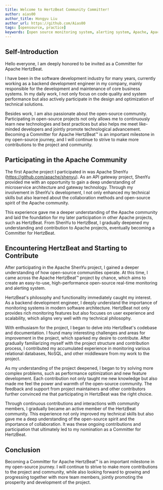 ```yaml
---
title: Welcome to HertzBeat Community Committer!
author: aias00
author_title: Hongyu Liu
author_url: https://github.com/Aias00
tags: [opensource, practice]
keywords: [open source monitoring system, alerting system, Apache, Apache Committer, Hertzbeat]
---
```


## Self-Introduction

Hello everyone, I am deeply honored to be invited as a Committer for Apache HertzBeat.

I have been in the software development industry for many years, currently working as a backend development engineer in my company, mainly responsible for the development and maintenance of core business systems. In my daily work, I not only focus on code quality and system performance but also actively participate in the design and optimization of technical solutions.

Besides work, I am also passionate about the open-source community. Participating in open-source projects not only allows me to continuously learn new technologies and best practices but also helps me meet like-minded developers and jointly promote technological advancement. Becoming a Committer for Apache HertzBeat™ is an important milestone in my open-source journey, and I will continue to strive to make more contributions to the project and community.

## Participating in the Apache Community

The first Apache project I participated in was Apache ShenYu (<https://github.com/apache/shenyu>). As an API gateway project, ShenYu provided me with an opportunity to gain a deep understanding of microservice architecture and gateway technology. Through my involvement in ShenYu's development, I not only enhanced my technical skills but also learned about the collaboration methods and open-source spirit of the Apache community.

This experience gave me a deeper understanding of the Apache community and laid the foundation for my later participation in other Apache projects, such as HertzBeat. From ShenYu to HertzBeat, I gradually deepened my understanding and contribution to Apache projects, eventually becoming a Committer for HertzBeat.

## Encountering HertzBeat and Starting to Contribute

After participating in the Apache ShenYu project, I gained a deeper understanding of how open-source communities operate. At this time, I came across the Apache HertzBeat™ project by chance, which aims to create an easy-to-use, high-performance open-source real-time monitoring and alerting system.

HertzBeat's philosophy and functionality immediately caught my interest. As a backend development engineer, I deeply understand the importance of monitoring systems in modern software architecture. HertzBeat not only provides rich monitoring features but also focuses on user experience and scalability, which aligns very well with my technical philosophy.

With enthusiasm for the project, I began to delve into HertzBeat's codebase and documentation. I found many interesting challenges and areas for improvement in the project, which sparked my desire to contribute. After gradually familiarizing myself with the project structure and contribution process, I contributed my accumulated experience in monitoring various relational databases, NoSQL, and other middleware from my work to the project.

As my understanding of the project deepened, I began to try solving more complex problems, such as performance optimization and new feature development. Each contribution not only taught me new knowledge but also made me feel the power and warmth of the open-source community. The feedback and support from project maintainers and other contributors further convinced me that participating in HertzBeat was the right choice.

Through continuous contributions and interactions with community members, I gradually became an active member of the HertzBeat community. This experience not only improved my technical skills but also gave me a deep understanding of the open-source spirit and the importance of collaboration. It was these ongoing contributions and participation that ultimately led to my nomination as a Committer for HertzBeat.

## Conclusion

Becoming a Committer for Apache HertzBeat™ is an important milestone in my open-source journey. I will continue to strive to make more contributions to the project and community, while also looking forward to growing and progressing together with more team members, jointly promoting the prosperity and development of the project.
